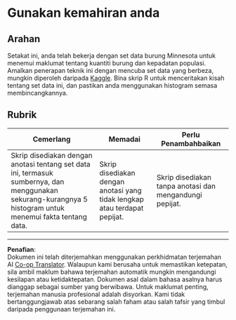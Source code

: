 <!--
CO_OP_TRANSLATOR_METADATA:
{
  "original_hash": "a233d542512136c4dd29aad38ca0175f",
  "translation_date": "2025-08-28T18:36:55+00:00",
  "source_file": "3-Data-Visualization/R/10-visualization-distributions/assignment.md",
  "language_code": "ms"
}
-->
# Gunakan kemahiran anda

## Arahan

Setakat ini, anda telah bekerja dengan set data burung Minnesota untuk menemui maklumat tentang kuantiti burung dan kepadatan populasi. Amalkan penerapan teknik ini dengan mencuba set data yang berbeza, mungkin diperoleh daripada [Kaggle](https://www.kaggle.com/). Bina skrip R untuk menceritakan kisah tentang set data ini, dan pastikan anda menggunakan histogram semasa membincangkannya.

## Rubrik

Cemerlang | Memadai | Perlu Penambahbaikan
--- | --- | --- |
Skrip disediakan dengan anotasi tentang set data ini, termasuk sumbernya, dan menggunakan sekurang-kurangnya 5 histogram untuk menemui fakta tentang data. | Skrip disediakan dengan anotasi yang tidak lengkap atau terdapat pepijat. | Skrip disediakan tanpa anotasi dan mengandungi pepijat.

---

**Penafian**:  
Dokumen ini telah diterjemahkan menggunakan perkhidmatan terjemahan AI [Co-op Translator](https://github.com/Azure/co-op-translator). Walaupun kami berusaha untuk memastikan ketepatan, sila ambil maklum bahawa terjemahan automatik mungkin mengandungi kesilapan atau ketidaktepatan. Dokumen asal dalam bahasa asalnya harus dianggap sebagai sumber yang berwibawa. Untuk maklumat penting, terjemahan manusia profesional adalah disyorkan. Kami tidak bertanggungjawab atas sebarang salah faham atau salah tafsir yang timbul daripada penggunaan terjemahan ini.